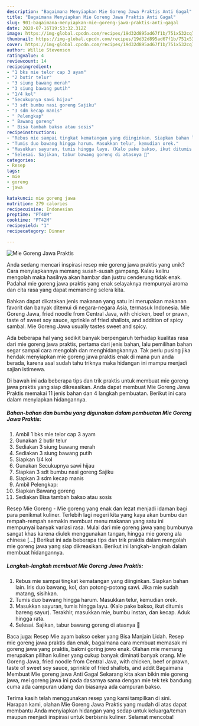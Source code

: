 ```yaml
---
description: "Bagaimana Menyiapkan Mie Goreng Jawa Praktis Anti Gagal"
title: "Bagaimana Menyiapkan Mie Goreng Jawa Praktis Anti Gagal"
slug: 901-bagaimana-menyiapkan-mie-goreng-jawa-praktis-anti-gagal
date: 2020-07-16T19:53:32.312Z
image: https://img-global.cpcdn.com/recipes/19d32d895ad67f1b/751x532cq70/mie-goreng-jawa-praktis-foto-resep-utama.jpg
thumbnail: https://img-global.cpcdn.com/recipes/19d32d895ad67f1b/751x532cq70/mie-goreng-jawa-praktis-foto-resep-utama.jpg
cover: https://img-global.cpcdn.com/recipes/19d32d895ad67f1b/751x532cq70/mie-goreng-jawa-praktis-foto-resep-utama.jpg
author: Willie Stevenson
ratingvalue: 4
reviewcount: 14
recipeingredient:
- "1 bks mie telor cap 3 ayam"
- "2 butir telur"
- "3 siung bawang merah"
- "3 siung bawang putih"
- "1/4 kol"
- "Secukupnya sawi hijau"
- "3 sdt bumbu nasi goreng Sajiku"
- "3 sdm kecap manis"
- " Pelengkap"
- " Bawang goreng"
- " Bisa tambah bakso atau sosis"
recipeinstructions:
- "Rebus mie sampai tingkat kematangan yang diinginkan. Siapkan bahan lain. Iris duo bawang, kol, dan potong-potong sawi. Jika mie sudah matang, sisihkan."
- "Tumis duo bawang hingga harum. Masukkan telur, kemudian orek."
- "Masukkan sayuran, tumis hingga layu. (Kalo pake bakso, ikut ditumis bareng sayur). Terakhir, masukkan mie, bumbu instan, dan kecap. Aduk hingga rata."
- "Selesai. Sajikan, tabur bawang goreng di atasnya 🤗"
categories:
- Resep
tags:
- mie
- goreng
- jawa

katakunci: mie goreng jawa 
nutrition: 279 calories
recipecuisine: Indonesian
preptime: "PT40M"
cooktime: "PT42M"
recipeyield: "1"
recipecategory: Dinner

---
```



![Mie Goreng Jawa Praktis](https://img-global.cpcdn.com/recipes/19d32d895ad67f1b/751x532cq70/mie-goreng-jawa-praktis-foto-resep-utama.jpg)

Anda sedang mencari inspirasi resep mie goreng jawa praktis yang unik? Cara menyiapkannya memang susah-susah gampang. Kalau keliru mengolah maka hasilnya akan hambar dan justru cenderung tidak enak. Padahal mie goreng jawa praktis yang enak selayaknya mempunyai aroma dan cita rasa yang dapat memancing selera kita.

Bahkan dapat dikatakan jenis makanan yang satu ini merupakan makanan favorit dan banyak ditemui di negara-negara Asia, termasuk Indonesia. Mie Goreng Jawa, fried noodle from Central Java, with chicken, beef or prawn, taste of sweet soy sauce, sprinkle of fried shallots, and addition of spicy sambal. Mie Goreng Jawa usually tastes sweet and spicy.

Ada beberapa hal yang sedikit banyak berpengaruh terhadap kualitas rasa dari mie goreng jawa praktis, pertama dari jenis bahan, lalu pemilihan bahan segar sampai cara mengolah dan menghidangkannya. Tak perlu pusing jika hendak menyiapkan mie goreng jawa praktis enak di mana pun anda berada, karena asal sudah tahu triknya maka hidangan ini mampu menjadi sajian istimewa.


Di bawah ini ada beberapa tips dan trik praktis untuk membuat mie goreng jawa praktis yang siap dikreasikan. Anda dapat membuat Mie Goreng Jawa Praktis memakai 11 jenis bahan dan 4 langkah pembuatan. Berikut ini cara dalam menyiapkan hidangannya.

<!--inarticleads1-->

##### Bahan-bahan dan bumbu yang digunakan dalam pembuatan Mie Goreng Jawa Praktis:

1. Ambil 1 bks mie telor cap 3 ayam
1. Gunakan 2 butir telur
1. Sediakan 3 siung bawang merah
1. Sediakan 3 siung bawang putih
1. Siapkan 1/4 kol
1. Gunakan Secukupnya sawi hijau
1. Siapkan 3 sdt bumbu nasi goreng Sajiku
1. Siapkan 3 sdm kecap manis
1. Ambil  Pelengkap:
1. Siapkan  Bawang goreng
1. Sediakan  Bisa tambah bakso atau sosis


Resep Mie Goreng - Mie goreng yang enak dan lezat menjadi idaman bagi para penikmat kuliner. Terlebih lagi negeri kita yang kaya akan bumbu dan rempah-rempah semakin membuat menu makanan yang satu ini mempunyai banyak variasi rasa. Mulai dari mie goreng jawa yang bumbunya sangat khas karena diulek menggunakan tangan, hingga mie goreng ala chinese […] Berikut ini ada beberapa tips dan trik praktis dalam mengolah mie goreng jawa yang siap dikreasikan. Berikut ini langkah-langkah dalam membuat hidangannya. 

<!--inarticleads2-->

##### Langkah-langkah membuat Mie Goreng Jawa Praktis:

1. Rebus mie sampai tingkat kematangan yang diinginkan. Siapkan bahan lain. Iris duo bawang, kol, dan potong-potong sawi. Jika mie sudah matang, sisihkan.
1. Tumis duo bawang hingga harum. Masukkan telur, kemudian orek.
1. Masukkan sayuran, tumis hingga layu. (Kalo pake bakso, ikut ditumis bareng sayur). Terakhir, masukkan mie, bumbu instan, dan kecap. Aduk hingga rata.
1. Selesai. Sajikan, tabur bawang goreng di atasnya 🤗


Baca juga: Resep Mie ayam bakso ceker yang Bisa Manjain Lidah. Resep mie goreng jawa praktis dan enak, bagaimana cara membuat memasak mi goreng jawa yang praktis, bakmi goring jowo enak. Olahan mie memang merupakan pilihan kuliner yang cukup banyak diminati banyak orang. Mie Goreng Jawa, fried noodle from Central Java, with chicken, beef or prawn, taste of sweet soy sauce, sprinkle of fried shallots, and addit Bagaimana Membuat Mie goreng jawa Anti Gagal Sekarang kita akan bikin mie goreng jawa, mei goreng jawa ini pada dasarnya sama dengan mie tek tek bandung cuma ada campuran udang dan biasanya ada campuran bakso. 

Terima kasih telah menggunakan resep yang kami tampilkan di sini. Harapan kami, olahan Mie Goreng Jawa Praktis yang mudah di atas dapat membantu Anda menyiapkan hidangan yang sedap untuk keluarga/teman maupun menjadi inspirasi untuk berbisnis kuliner. Selamat mencoba!
